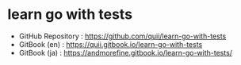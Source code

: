 # learn go with tests

- GitHub Repository : https://github.com/quii/learn-go-with-tests
- GitBook (en) : https://quii.gitbook.io/learn-go-with-tests
- GitBook (ja) : https://andmorefine.gitbook.io/learn-go-with-tests/

